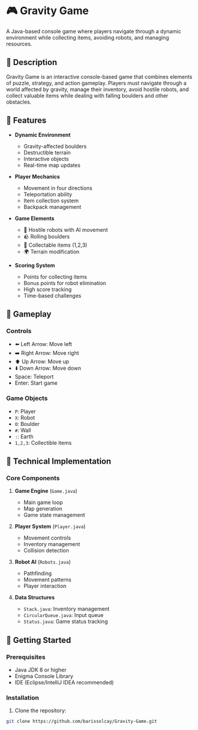 # 🎮 Gravity Game

A Java-based console game where players navigate through a dynamic environment while collecting items, avoiding robots, and managing resources.

## 📝 Description

Gravity Game is an interactive console-based game that combines elements of puzzle, strategy, and action gameplay. Players must navigate through a world affected by gravity, manage their inventory, avoid hostile robots, and collect valuable items while dealing with falling boulders and other obstacles.

## 🌟 Features

- **Dynamic Environment**
  - Gravity-affected boulders
  - Destructible terrain
  - Interactive objects
  - Real-time map updates

- **Player Mechanics**
  - Movement in four directions
  - Teleportation ability
  - Item collection system
  - Backpack management

- **Game Elements**
  - 🤖 Hostile robots with AI movement
  - 🪨 Rolling boulders
  - 🎒 Collectable items (1,2,3)
  - 🌍 Terrain modification

- **Scoring System**
  - Points for collecting items
  - Bonus points for robot elimination
  - High score tracking
  - Time-based challenges

## 🎯 Gameplay

### Controls
- ⬅️ Left Arrow: Move left
- ➡️ Right Arrow: Move right
- ⬆️ Up Arrow: Move up
- ⬇️ Down Arrow: Move down
- Space: Teleport
- Enter: Start game

### Game Objects
- `P`: Player
- `X`: Robot
- `O`: Boulder
- `#`: Wall
- `:`: Earth
- `1,2,3`: Collectible items

## 🔧 Technical Implementation

### Core Components
1. **Game Engine** (`Game.java`)
   - Main game loop
   - Map generation
   - Game state management

2. **Player System** (`Player.java`)
   - Movement controls
   - Inventory management
   - Collision detection

3. **Robot AI** (`Robots.java`)
   - Pathfinding
   - Movement patterns
   - Player interaction

4. **Data Structures**
   - `Stack.java`: Inventory management
   - `CircularQueue.java`: Input queue
   - `Status.java`: Game status tracking

## 🚀 Getting Started

### Prerequisites
- Java JDK 8 or higher
- Enigma Console Library
- IDE (Eclipse/IntelliJ IDEA recommended)

### Installation

1. Clone the repository:
```bash
git clone https://github.com/barissolcay/Gravity-Game.git
